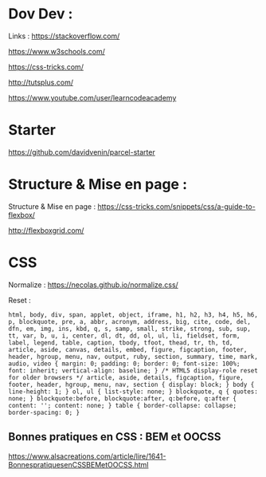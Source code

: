 # Dov Dev : 
Links : 
https://stackoverflow.com/

https://www.w3schools.com/

https://css-tricks.com/

http://tutsplus.com/

https://www.youtube.com/user/learncodeacademy

# Starter 
https://github.com/davidvenin/parcel-starter 
# Structure & Mise en page : 
Structure & Mise en page : 
https://css-tricks.com/snippets/css/a-guide-to-flexbox/

http://flexboxgrid.com/
# CSS 
Normalize :
https://necolas.github.io/normalize.css/

Reset : 

    html, body, div, span, applet, object, iframe, h1, h2, h3, h4, h5, h6, p, blockquote, pre, a, abbr, acronym, address, big, cite, code, del, dfn, em, img, ins, kbd, q, s, samp, small, strike, strong, sub, sup, tt, var, b, u, i, center, dl, dt, dd, ol, ul, li, fieldset, form, label, legend, table, caption, tbody, tfoot, thead, tr, th, td, article, aside, canvas, details, embed, figure, figcaption, footer, header, hgroup, menu, nav, output, ruby, section, summary, time, mark, audio, video { margin: 0; padding: 0; border: 0; font-size: 100%; font: inherit; vertical-align: baseline; } /* HTML5 display-role reset for older browsers */ article, aside, details, figcaption, figure, footer, header, hgroup, menu, nav, section { display: block; } body { line-height: 1; } ol, ul { list-style: none; } blockquote, q { quotes: none; } blockquote:before, blockquote:after, q:before, q:after { content: ''; content: none; } table { border-collapse: collapse; border-spacing: 0; }

## Bonnes pratiques en CSS : BEM et OOCSS
https://www.alsacreations.com/article/lire/1641-BonnespratiquesenCSSBEMetOOCSS.html

